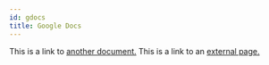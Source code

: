 ```yaml
---
id: gdocs
title: Google Docs
---
```


This is a link to [another document.](doc3.md) This is a link to an [external page.](http://www.example.com/)
